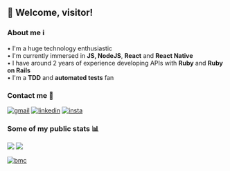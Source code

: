 ## 🖖 Welcome, visitor!

### **About me** ℹ️

• I'm a huge technology enthusiastic<br/>
• I'm currently immersed in **JS, NodeJS**, **React** and **React Native**<br/>
• I have around 2 years of experience developing APIs with **Ruby** and **Ruby on Rails**<br/>
• I'm a **TDD** and **automated tests** fan

### **Contact me** 📡

[![gmail](https://img.shields.io/badge/-Gmail-c14438?style=for-the-badge&logo=Gmail&logoColor=white)](mailto:ramprofissional@gmail.com)
[![linkedin](https://img.shields.io/badge/-LinkedIn-blue?style=for-the-badge&logo=Linkedin)](https://www.linkedin.com/in/rodrigo-avellar/)
[![insta](https://img.shields.io/badge/-Instagram-E4405F?style=for-the-badge&logo=instagram&logoColor=white)](https://www.instagram.com/platypluswings/)

### **Some of my public stats** 📊

![](https://github-readme-stats.vercel.app/api?username=roavellarm&show_icons=true&hide_title=true&hide_border=true)
![](https://github-readme-stats.vercel.app/api/top-langs/?username=roavellarm&layout=compact&theme=darcula)


[![bmc][buymeacoffee-shield]][buymeacoffee]

[buymeacoffee]: https://www.buymeacoffee.com/rodrigoavellar
[buymeacoffee-shield]: https://www.buymeacoffee.com/assets/img/custom_images/yellow_img.png


<!--
Here are some ideas to get you started:

- 🔭 I’m currently working on ...
- 🌱 I’m currently learning ...
- 👯 I’m looking to collaborate on ...
- 🤔 I’m looking for help with ...
- 💬 Ask me about ...
- 📫 How to reach me: ...
- 😄 Pronouns: ...
- ⚡ Fun fact: ...
-->

